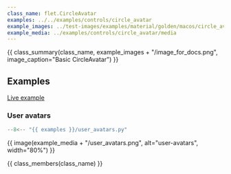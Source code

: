 ```yaml
---
class_name: flet.CircleAvatar
examples: ../../examples/controls/circle_avatar
example_images: ../test-images/examples/material/golden/macos/circle_avatar
example_media: ../examples/controls/circle_avatar/media
---
```


{{ class_summary(class_name, example_images + "/image_for_docs.png", image_caption="Basic CircleAvatar") }}

## Examples

[Live example](https://flet-controls-gallery.fly.dev/displays/circleavatar)

### User avatars

```python
--8<-- "{{ examples }}/user_avatars.py"
```

{{ image(example_media + "/user_avatars.png", alt="user-avatars", width="80%") }}


{{ class_members(class_name) }}
